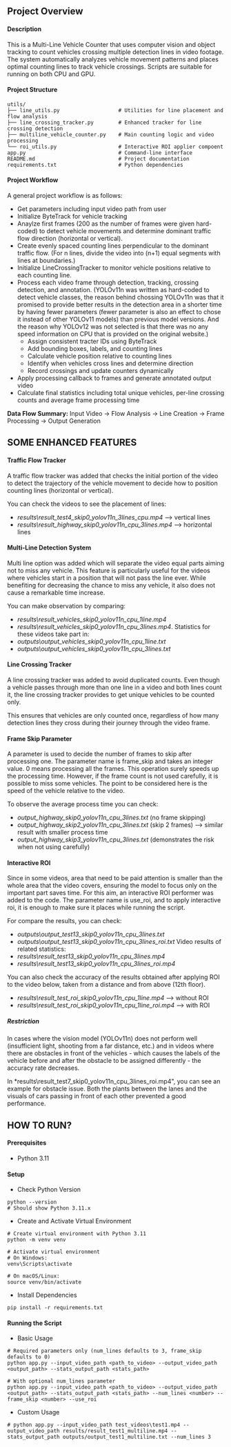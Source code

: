 ## **Project Overview**

#### **Description**

This is a Multi-Line Vehicle Counter that uses computer vision and object tracking to count vehicles crossing multiple detection lines in video footage. The system automatically analyzes vehicle movement patterns and places optimal counting lines to track vehicle crossings. Scripts are suitable for running on both CPU and GPU.

#### **Project Structure**

```
utils/
├── line_utils.py                   # Utilities for line placement and flow analysis
├── line_crossing_tracker.py        # Enhanced tracker for line crossing detection
├── multiline_vehicle_counter.py    # Main counting logic and video processing
└── roi_utils.py                    # Interactive ROI applier compoent
app.py                              # Command-line interface
README.md                           # Project documentation
requirements.txt                    # Python dependencies
```

#### **Project Workflow**

A general project workflow is as follows:

- Get parameters including input video path from user
- Initialize ByteTrack for vehicle tracking
- Anaylze first frames (200 as the number of frames were given hard-coded) to detect vehicle movements and determine dominant traffic flow direction (horizontal or vertical).
- Create evenly spaced counting lines perpendicular to the dominant traffic flow. (For n lines, divide the video into (n+1) equal segments with lines at boundaries.)
- Initialize LineCrossingTracker to monitor vehicle positions relative to each counting line.
- Process each video frame through detection, tracking, crossing detection, and annotation. (YOLOv11n was written as hard-coded to detect vehicle classes, the reason behind chossing YOLOv11n was that it promised to provide better results in the detection area in a shorter time by having fewer parameters (fewer parameter is also an effect to chose it instead of other YOLOv11 models) than previous model versions. And the reason why YOLOv12 was not selected is that there was no any speed information on CPU that is provided on the original website.)
    - Assign consistent tracter IDs using ByteTrack
    - Add bounding boxes, labels, and counting lines
    - Calculate vehicle position relative to counting lines
    - Identify when vehicles cross lines and determine direction
    - Record crossings and update counters dynamically
- Apply processing callback to frames and generate annotated output video
- Calculate final statistics including total unique vehicles, per-line crossing counts and average frame processing time

**Data Flow Summary:**
Input Video -> Flow Analysis -> Line Creation -> Frame Processing -> Output Generation


## **SOME ENHANCED FEATURES**


#### **Traffic Flow Tracker**
A traffic flow tracker was added that checks the initial portion of the video to detect the trajectory of the vehicle movement to decide how to position counting lines (horizontal or vertical).

You can check the videos to see the placement of lines:
- *results\result_test4_skip0_yolov11n_3lines_cpu.mp4* --> vertical lines
- *results\result_highway_skip0_yolov11n_cpu_3lines.mp4* --> horizontal lines


#### **Multi-Line Detection System**

Multi line option was added which will separate the video equal parts aiming not to miss any vehicle. This feature is particularly useful for the videos where vehicles start in a position that will not pass the line ever. While benefiting for decreasing the chance to miss any vehicle, it also does not cause a remarkable time increase.

You can make observation by comparing:
- *results\result_vehicles_skip0_yolov11n_cpu_1line.mp4* 
- *results\result_vehicles_skip0_yolov11n_cpu_3lines.mp4*.
Statistics for these videos take part in:
- *outputs\output_vehicles_skip0_yolov11n_cpu_1line.txt* 
- *outputs\output_vehicles_skip0_yolov11n_cpu_3lines.txt*


#### **Line Crossing Tracker**

A line crossing tracker was added to avoid duplicated counts. Even though a vehicle passes through more than one line in a video and both lines count it, the line crossing tracker provides to get unique vehicles to be counted only.

This ensures that vehicles are only counted once, regardless of how many detection lines they cross during their journey through the video frame.


#### **Frame Skip Parameter**

A parameter is used to decide the number of frames to skip after processing one. The parameter name is frame_skip and takes an integer value. 0 means processing all the frames. This operation surely speeds up the processing time. However, if the frame count is not used carefully, it is possible to miss some vehicles. The point to be considered here is the speed of the vehicle relative to the video.

To observe the average process time you can check:

- *output_highway_skip0_yolov11n_cpu_3lines.txt* (no frame skipping)
- *output_highway_skip2_yolov11n_cpu_3lines.txt* (skip 2 frames) --> similar result with smaller process time
- *output_highway_skip3_yolov11n_cpu_3lines.txt* (demonstrates the risk when not using carefully)

#### **Interactive ROI**

Since in some videos, area that need to be paid attention is smaller than the whole area that the video covers, ensuring the model to focus only on the important part saves time. For this aim, an interactive ROI performer was added to the code. The parameter name is use_roi, and to apply interactive roi, it is enough to make sure it places while running the script.

For compare the results, you can check:
- *outputs\output_test13_skip0_yolov11n_cpu_3lines.txt*
- *outputs\output_test13_skip0_yolov11n_cpu_3lines_roi.txt*
Video results of related statistics:
- *results\result_test13_skip0_yolov11n_cpu_3lines.mp4*
- *results\result_test13_skip0_yolov11n_cpu_3lines_roi.mp4*

You can also check the accuracy of the results obtained after applying ROI to the video below, taken from a distance and from above (12th floor).
- *results\result_test_roi_skip0_yolov11n_cpu_1line.mp4* --> without ROI
- *results\result_test_roi_skip0_yolov11n_cpu_1line_roi.mp4* --> with ROI


##### **Restriction**
In cases where the vision model (YOLOv11n) does not perform well (insufficient light, shooting from a far distance, etc.) and in videos where there are obstacles in front of the vehicles - which causes the labels of the vehicle before and after the obstacle to be assigned differently - the accuracy rate decreases.

In *results\result_test7_skip0_yolov11n_cpu_3lines_roi.mp4", you can see an example for obstacle issue. Both the plants between the lanes and the visuals of cars passing in front of each other prevented a good performance.

## **HOW TO RUN?**

#### **Prerequisites**
- Python 3.11

#### **Setup**

- Check Python Version

```
python --version
# Should show Python 3.11.x
```

- Create and Activate Virtual Environment

```
# Create virtual environment with Python 3.11
python -m venv venv

# Activate virtual environment
# On Windows:
venv\Scripts\activate

# On macOS/Linux:
source venv/bin/activate
```

- Install Dependencies

```
pip install -r requirements.txt
```

#### **Running the Script**

- Basic Usage

```
# Required parameters only (num_lines defaults to 3, frame_skip defaults to 0)
python app.py --input_video_path <path_to_video> --output_video_path <output_path> --stats_output_path <stats_path>

# With optional num_lines parameter
python app.py --input_video_path <path_to_video> --output_video_path <output_path> --stats_output_path <stats_path> --num_lines <number> --frame_skip <number> --use_roi
```

- Custom Usage

```
# python app.py --input_video_path test_videos\test1.mp4 --output_video_path results/result_test1_multiline.mp4 --stats_output_path outputs/output_test1_multiline.txt --num_lines 3
```

